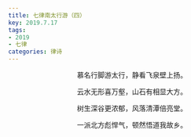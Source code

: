 ```yaml
---
title: 七律南太行游（四）
key: 2019.7.17
tags: 
- 2019
- 七律
categories: 律诗
---
```


<p align="center">慕名行脚游太行，静看飞泉壁上扬。
</p>
<p align="center">云水无形喜万壑，山石有相显大方。
</p>
<p align="center">树生深谷更浓郁，风落清潭倍亮堂。
</p>
<p align="center">一派北方彪悍气，顿然悟道我故乡。
</p>
